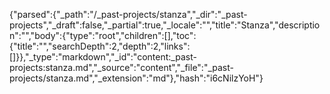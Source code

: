 {"parsed":{"_path":"/_past-projects/stanza","_dir":"_past-projects","_draft":false,"_partial":true,"_locale":"","title":"Stanza","description":"","body":{"type":"root","children":[],"toc":{"title":"","searchDepth":2,"depth":2,"links":[]}},"_type":"markdown","_id":"content:_past-projects:stanza.md","_source":"content","_file":"_past-projects/stanza.md","_extension":"md"},"hash":"i6cNilzYoH"}